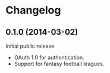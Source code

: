 # Changelog #

## 0.1.0 (2014-03-02) ##

Initial public release

- OAuth 1.0 for authentication.
- Support for fantasy football leagues.
